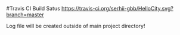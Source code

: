 #Travis CI Build Satus
https://travis-ci.org/serhii-gbb/HelloCity.svg?branch=master

Log file will be created outside of main project directory!